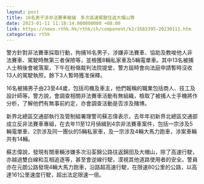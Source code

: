 ```yaml
---
layout: post
title: 16名男子涉非法賽車被捕　多次高速駕駛往返大帽山等
date: 2023-01-11 11:18:14.000000000 +08:00
link: https://news.rthk.hk/rthk/ch/component/k2/1683395-20230111.htm
categories: rthk
---
```


警方針對非法賽車採取行動，拘捕16名男子，涉嫌非法賽車、協助及教唆他人非法賽車、駕駛時無第三者保險等，並檢獲8輛私家車及5輛電單車。其中13名被捕人士稍後會被落案，下午在粉嶺裁判法院提堂，警方屆時會向法庭申請暫時沒收13人的駕駛執照，餘下3人暫時獲准保釋。

16名被捕男子由23至44歲，包括司機及車主，他們報稱的職業包括商人、技工及設計師等。警方說，會調查相關非法賽車活動有無組織，檢取了被捕人士手機將作分析，了解他們有無事前約定，亦會調查活動是否涉及賭博。

新界北總區交通部執行及管制組署理警司蘇志偉表示，去年年初新界北總區交通部成立反非法賽車專組，在去年11至12月偵緝到4宗非法賽車案件，包括一宗涉及5輛電單車、2宗涉及同一團伙的5輛私家車，及一宗涉及4輛大馬力跑車，涉案車輛共有14輛。

蘇志偉說，發現有關車輛涉嫌多次沿荃錦公路往返錦田及大帽山，除了高速行駛，亦越過雙白線和互相追逐等，甚至會逆線行駛，漠視其他道路使用者的安全。警員亦在元朗公路發現4輛大馬力跑車，沿路超高速行駛，在限速80公里的公路，以高達161公里速度行駛，超出法定限速一倍。
